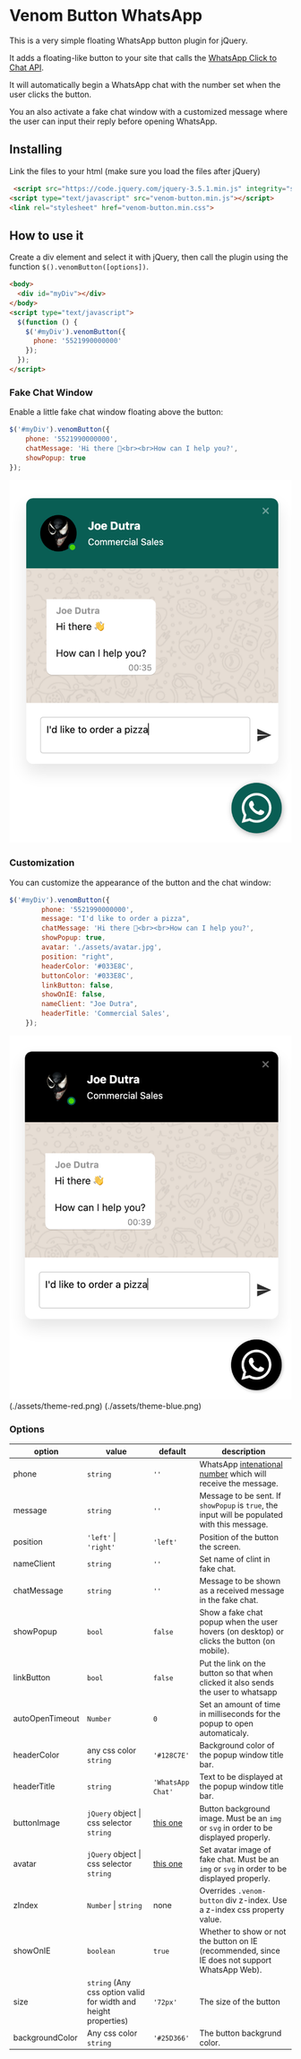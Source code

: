 ﻿# Venom Button WhatsApp

This is a very simple floating WhatsApp button plugin for jQuery.

It adds a floating-like button to your site that calls the [WhatsApp Click to Chat API](https://faq.whatsapp.com/en/26000030/).

It will automatically begin a WhatsApp chat with the number set when the user clicks the button.

You an also activate a fake chat window with a customized message where the user can input their reply before opening WhatsApp.

## Installing

Link the files to your html (make sure you load the files after jQuery)

```html
 <script src="https://code.jquery.com/jquery-3.5.1.min.js" integrity="sha256-9/aliU8dGd2tb6OSsuzixeV4y/faTqgFtohetphbbj0=" crossorigin="anonymous"></script>
<script type="text/javascript" src="venom-button.min.js"></script>
<link rel="stylesheet" href="venom-button.min.css">
```

## How to use it

Create a div element and select it with jQuery, then call the plugin using the function `$().venomButton([options])`.

```html
<body>
  <div id="myDiv"></div>
</body>
<script type="text/javascript">
  $(function () {
    $('#myDiv').venomButton({
      phone: '5521990000000'
    });
  });
</script>
```
### Fake Chat Window

Enable a little fake chat window floating above the button:

```js
$('#myDiv').venomButton({
    phone: '5521990000000',
    chatMessage: 'Hi there 👋<br><br>How can I help you?',
    showPopup: true
});
```

![Fake Chat Window](./assets/theme-default.png)

### Customization

You can customize the appearance of the button and the chat window:

```js
$('#myDiv').venomButton({
        phone: '5521990000000',
        message: "I'd like to order a pizza",
        chatMessage: 'Hi there 👋<br><br>How can I help you?',
        showPopup: true,
        avatar: './assets/avatar.jpg',
        position: "right",
        headerColor: '#033E8C',
        buttonColor: '#033E8C',
        linkButton: false,
        showOnIE: false,
        nameClient: "Joe Dutra",
        headerTitle: 'Commercial Sales',
    });
```

![Custom settings](./assets/theme-black.png) (./assets/theme-red.png) (./assets/theme-blue.png)



### Options

| option              | value                                         | default                  | description |
|---------------------|-----------------------------------------------|--------------------------|-------------|
| phone               | `string`                                      | `''`                     | WhatsApp [intenational number](https://faq.whatsapp.com/en/general/21016748) which will receive the message.
| message             | `string`                                      | `''`                     | Message to be sent. If `showPopup` is `true`, the input will be populated with this message.
| position            | `'left'` &#124; `'right'`                     | `'left'`                 | Position of the button the screen.
|  nameClient        | `string`                                      | `''`                     | Set name of clint in fake chat.
|  chatMessage        | `string`                                      | `''`                     | Message to be shown as a received message in the fake chat.
| showPopup           | `bool`                                        | `false`                  | Show a fake chat popup when the user hovers (on desktop) or clicks the button (on mobile).
| linkButton           | `bool`                                        | `false`                  | Put the link on the button so that when clicked it also sends the user to whatsapp
| autoOpenTimeout     | `Number`                                      | `0`                      | Set an amount of time in milliseconds for the popup to open automaticaly.
| headerColor         | any css color `string`                        | `'#128C7E'`              | Background color of the popup window title bar.
| headerTitle         | `string`                                      | `'WhatsApp Chat'`        | Text to be displayed at the popup window title bar.
| buttonImage         | `jQuery` object &#124; css selector `string`  | [this one](whatsapp.svg) | Button background image. Must be an `img` or `svg` in order to be displayed properly.
| avatar         | `jQuery` object &#124; css selector `string`  | [this one](avatar.jpg) | Set avatar image of fake chat. Must be an `img` or `svg` in order to be displayed properly.
| zIndex              | `Number` &#124; `string`                      | none                     | Overrides `.venom-button` div z-index. Use a z-index css property value.
| showOnIE            | `boolean`                                     | `true`                   | Whether to show or not the button on IE (recommended, since IE does not support WhatsApp Web).
| size                | `string` (Any css option valid for width and height properties) | `'72px'` | The size of the button
| backgroundColor     | Any css color `string`                        | `'#25D366'`               | The button backgrund color.
